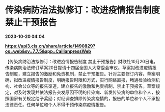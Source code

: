 # 传染病防治法拟修订：改进疫情报告制度 禁止干预报告

**2023-10-20 04:04**

**https://api3.cls.cn/share/article/1490829?os=web&sv=7.7.5&app=CailianpressWeb**

【传染病防治法拟修订：改进疫情报告制度 禁止干预报告】财联社10月20日电，传染病防治法修订草案20日提请十四届全国人大常委会审议。草案拟改进疫情报告制度，建立报告的激励和免责机制，禁止干预报告。针对主要修订内容，草案明确，拟改进疫情报告制度，明确报告时限和方式，实行网络直报，畅通检验检测机构、社会公众等的报告渠道，建立报告的激励和免责机制，禁止干预报告。草案规定，对及时发现并依法报告突发原因不明的传染病、新发传染病的单位和个人，按照国家有关规定给予奖励；对经调查排除传染病疫情的，报告的单位和个人不承担法律责任。任何单位和个人不得干预传染病疫情报告。